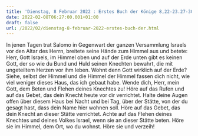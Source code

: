 ```yaml
---
title: 'Dienstag, 8 Februar 2022 : Erstes Buch der Könige 8,22-23.27-30.'
date: 2022-02-08T06:27:00.001+01:00
draft: false
url: /2022/02/dienstag-8-februar-2022-erstes-buch-der.html
---
```


In jenen Tagen trat Salomo in Gegenwart der ganzen Versammlung Israels vor den Altar des Herrn, breitete seine Hände zum Himmel aus und betete: Herr, Gott Israels, im Himmel oben und auf der Erde unten gibt es keinen Gott, der so wie du Bund und Huld seinen Knechten bewahrt, die mit ungeteiltem Herzen vor ihm leben. Wohnt denn Gott wirklich auf der Erde? Siehe, selbst der Himmel und die Himmel der Himmel fassen dich nicht, wie viel weniger dieses Haus, das ich gebaut habe. Wende dich, Herr, mein Gott, dem Beten und Flehen deines Knechtes zu! Höre auf das Rufen und auf das Gebet, das dein Knecht heute vor dir verrichtet. Halte deine Augen offen über diesem Haus bei Nacht und bei Tag, über der Stätte, von der du gesagt hast, dass dein Name hier wohnen soll. Höre auf das Gebet, das dein Knecht an dieser Stätte verrichtet. Achte auf das Flehen deines Knechtes und deines Volkes Israel, wenn sie an dieser Stätte beten. Höre sie im Himmel, dem Ort, wo du wohnst. Höre sie und verzeih!